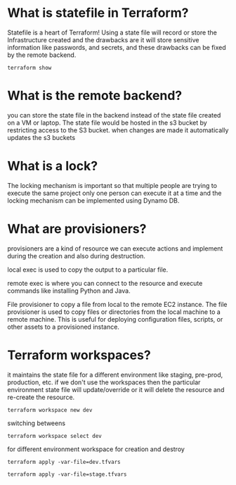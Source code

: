 # What is statefile in Terraform?
Statefile is a heart of Terraform! Using a state file will record or store the Infrastructure created and the drawbacks are it will store sensitive information like passwords, and secrets, and these drawbacks can be fixed by the remote backend.
```
terraform show
```

# What is the remote backend?
you can store the state file in the backend instead of the state file created on a VM or laptop. The state file would be hosted in the s3 bucket by restricting access to the S3 bucket. when changes are made it automatically updates the s3 buckets

# What is a lock?
The locking mechanism is important so that multiple people are trying to execute the same project only one person can execute it at a time and the locking mechanism can be implemented using Dynamo DB.
# What are provisioners?
provisioners are a kind of resource we can execute actions and implement during the creation and also during destruction.

local exec is used to copy the output to a particular file.

remote exec is where you can connect to the resource and execute commands like installing Python and Java.

File provisioner to copy a file from local to the remote EC2 instance. The file provisioner is used to copy files or directories from the local machine to a remote machine. This is useful for deploying configuration files, scripts, or other assets to a provisioned instance.

# Terraform workspaces?
it maintains the state file for a different environment like staging, pre-prod, production, etc. if we don't use the workspaces then the particular environment state file will update/override or it will delete the resource and re-create the resource.

```
terraform workspace new dev
```
switching betweens
```
terraform workspace select dev
```
for different environment workspace for creation and destroy
```
terraform apply -var-file=dev.tfvars
```
```
terraform apply -var-file=stage.tfvars
```
